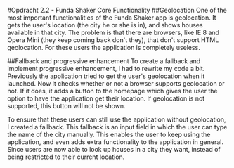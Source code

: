 #Opdracht 2.2 - Funda Shaker Core Functionality
##Geolocation
One of the most important functionalities of the Funda Shaker app is geolocation. It gets the user's location (the city he or she is in), and shows houses available in that city. The problem is that there are browsers, like IE 8 and Opera Mini (they keep coming back don't they), that don't support HTML geolocation. For these users the application is completely useless.

##Fallback and progressive enhancement
To create a fallback and implement progressive enhancement, I had to rewrite my code a bit. Previously the application tried to get the user's geolocation when it launched. Now it checks whether or not a browser supports geolocation or not. If it does, it adds a button to the homepage which gives the user the option to have the application get their location. If geolocation is not supported, this button will not be shown.

To ensure that these users can still use the application without geolocation, I created a fallback. This fallback is an input field in which the user can type the name of the city manually. This enables the user to keep using the application, and even adds extra functionality to the application in general. Since users are now able to look up houses in a city they want, instead of being restricted to their current location.